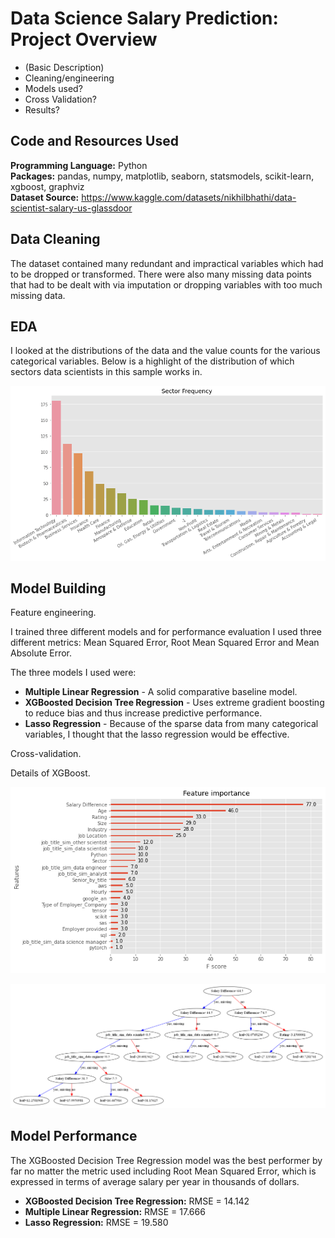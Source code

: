 # Data Science Salary Prediction: Project Overview

* (Basic Description)
* Cleaning/engineering
* Models used?
* Cross Validation?
* Results?

## Code and Resources Used

**Programming Language:** Python  
**Packages:** pandas, numpy, matplotlib, seaborn, statsmodels, scikit-learn, xgboost, graphviz  
**Dataset Source:** https://www.kaggle.com/datasets/nikhilbhathi/data-scientist-salary-us-glassdoor  

## Data Cleaning

The dataset contained many redundant and impractical variables which had to be dropped or transformed. There were also many missing data points that had to be dealt with via imputation or dropping variables with too much missing data.

## EDA

I looked at the distributions of the data and the value counts for the various categorical variables. Below is a highlight of the distribution of which sectors data scientists in this sample works in.

![](sector_dist.png)

## Model Building

Feature engineering.  

I trained three different models and for performance evaluation I used three different metrics: Mean Squared Error, Root Mean Squared Error and Mean Absolute Error. 

The three models I used were:
* **Multiple Linear Regression** - A solid comparative baseline model.  
* **XGBoosted Decision Tree Regression** - Uses extreme gradient boosting to reduce bias and thus increase predictive performance.  
* **Lasso Regression** - Because of the sparse data from many categorical variables, I thought that the lasso regression would be effective.   

Cross-validation.  

Details of XGBoost.  

![](feature_importance_xgb.png)

![](xgb_tree.png)

## Model Performance

The XGBoosted Decision Tree Regression model was the best performer by far no matter the metric used including Root Mean Squared Error, which is expressed in terms of average salary per year in thousands of dollars.

* **XGBoosted Decision Tree Regression:** RMSE = 14.142  
* **Multiple Linear Regression:** RMSE = 17.666  
* **Lasso Regression:** RMSE = 19.580    
